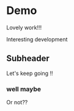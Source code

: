 # Demo

Lovely work!!!

Interesting development

## Subheader

Let's keep going !!

### well maybe

Or not??
